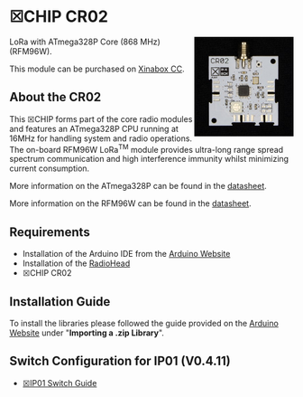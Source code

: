 # ☒CHIP CR02
<img src="extras/CR02 V1.0.0.jpg" width="35%" height="auto" align="right">
LoRa with ATmega328P Core (868 MHz) (RFM96W).

This module can be purchased on [Xinabox CC](https://xinabox.cc/products/CR02/).

## About the CR02
This ☒CHIP forms part of the core radio modules and features an ATmega328P CPU running at 16MHz for handling system and radio operations. The on-board RFM96W LoRa<sup>TM</sup> module provides ultra-long range spread spectrum communication and high interference immunity whilst minimizing current consumption.

More information on the ATmega328P can be found in the [datasheet](http://www.atmel.com/images/Atmel-8271-8-bit-AVR-Microcontroller-ATmega48A-48PA-88A-88PA-168A-168PA-328-328P_datasheet_Complete.pdf).

More information on the RFM96W can be found in the [datasheet](http://www.hoperf.com/upload/rf/RFM95_96_97_98W.pdf).

## Requirements
- Installation of the Arduino IDE from the [Arduino Website](https://www.arduino.cc/en/main/software)
- Installation of the [RadioHead](https://github.com/xinabox/RadioHead)
- ☒CHIP CR02

## Installation Guide
To install the libraries please followed the guide provided on the [Arduino Website](https://www.arduino.cc/en/Guide/Libraries) under "**Importing a .zip Library**".

## Switch Configuration for IP01 (V0.4.11)
- [☒IP01 Switch Guide](https://github.com/xinabox/xIP01/blob/master/notes/CRXX.md)

